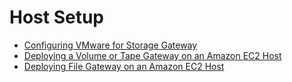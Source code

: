 # Host Setup<a name="resource-vm-setup"></a>


+ [Configuring VMware for Storage Gateway](configure-vmware.md)
+ [Deploying a Volume or Tape Gateway on an Amazon EC2 Host](ec2-gateway-common.md)
+ [Deploying File Gateway on an Amazon EC2 Host](ec2-gateway-file.md)